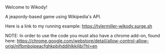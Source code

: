Welcome to Wikody!

A jeapordy-based game using Wikipedia's API.

Here is a link to my running example:
  https://tylermiller-wikody.surge.sh

NOTE: In order to use the code you must also have a chrome add-on, found here:
https://chrome.google.com/webstore/detail/allow-control-allow-origi/nlfbmbojpeacfghkpbjhddihlkkiljbi?hl=en
